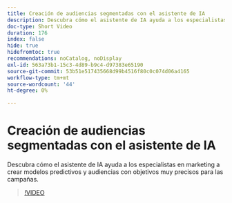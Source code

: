 ```yaml
---
title: Creación de audiencias segmentadas con el asistente de IA
description: Descubra cómo el asistente de IA ayuda a los especialistas en marketing a crear modelos predictivos y audiencias con objetivos muy precisos para las campañas.
doc-type: Short Video
duration: 176
index: false
hide: true
hidefromtoc: true
recommendations: noCatalog, noDisplay
exl-id: 563a73b1-15c3-4d89-b9c4-d97383e65190
source-git-commit: 53b51e517435668d99b4516f80c0c074d06a4165
workflow-type: tm+mt
source-wordcount: '44'
ht-degree: 0%

---
```


# Creación de audiencias segmentadas con el asistente de IA

Descubra cómo el asistente de IA ayuda a los especialistas en marketing a crear modelos predictivos y audiencias con objetivos muy precisos para las campañas.

<!-- 62_OS512_3442427_175_creating-targeted-audiences-with-ai-assistant -->
>[!VIDEO](https://video.tv.adobe.com/v/3458186/?learn=on&enablevpops=true)
